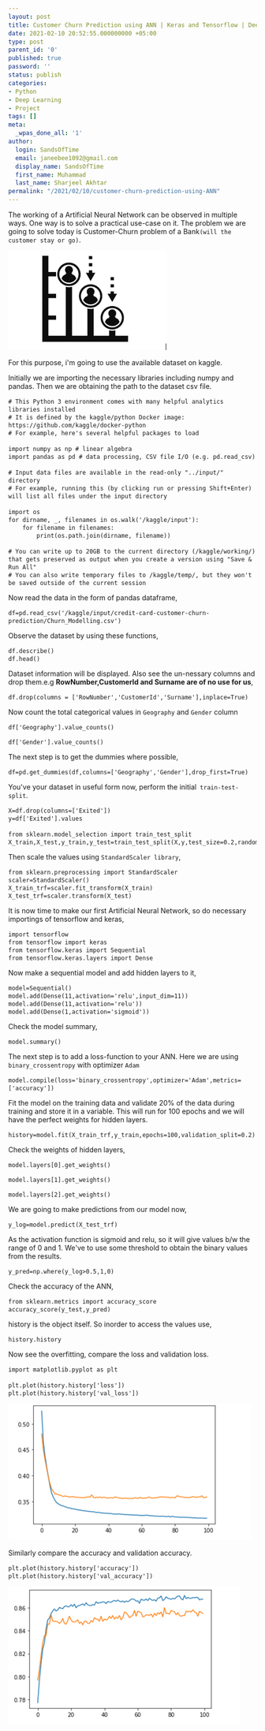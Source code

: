 ```yaml
---
layout: post
title: Customer Churn Prediction using ANN | Keras and Tensorflow | Deep Learning Classification
date: 2021-02-10 20:52:55.000000000 +05:00
type: post
parent_id: '0'
published: true
password: ''
status: publish
categories:
- Python
- Deep Learning
- Project 
tags: []
meta:
  _wpas_done_all: '1'
author:
  login: SandsOfTime
  email: janeebee1092@gmail.com
  display_name: SandsOfTime
  first_name: Muhammad
  last_name: Sharjeel Akhtar
permalink: "/2021/02/10/customer-churn-prediction-using-ANN"
---
```


The working of a Artificial Neural Network can be observed in multiple ways. One way is to solve a practical use-case on it. The problem we are going to solve today is Customer-Churn problem of a Bank`(will the customer stay or go)`.

![3](/assets/images/clt/customer-churn-prediction-using-ann/3.png) 

For this purpose, i'm going to use the available dataset on kaggle.

Initially we are importing the necessary libraries including numpy and pandas. Then we are obtaining the path to the dataset csv file.

```
# This Python 3 environment comes with many helpful analytics libraries installed
# It is defined by the kaggle/python Docker image: https://github.com/kaggle/docker-python
# For example, here's several helpful packages to load

import numpy as np # linear algebra
import pandas as pd # data processing, CSV file I/O (e.g. pd.read_csv)

# Input data files are available in the read-only "../input/" directory
# For example, running this (by clicking run or pressing Shift+Enter) will list all files under the input directory

import os
for dirname, _, filenames in os.walk('/kaggle/input'):
    for filename in filenames:
        print(os.path.join(dirname, filename))

# You can write up to 20GB to the current directory (/kaggle/working/) that gets preserved as output when you create a version using "Save & Run All" 
# You can also write temporary files to /kaggle/temp/, but they won't be saved outside of the current session
```

Now read the data in the form of pandas dataframe,

```
df=pd.read_csv('/kaggle/input/credit-card-customer-churn-prediction/Churn_Modelling.csv')
```

Observe the dataset by using these functions,

```
df.describe()
df.head()
```

Dataset information will be displayed. Also see the un-nessary columns and drop them.e.g **RowNumber,CustomerId and Surname are of no use for us**,

```
df.drop(columns = ['RowNumber','CustomerId','Surname'],inplace=True)
```

Now count the total categorical values in `Geography` and `Gender` column 

```
df['Geography'].value_counts()
```

```
df['Gender'].value_counts()
```

The next step is to get the dummies where possible,

```
df=pd.get_dummies(df,columns=['Geography','Gender'],drop_first=True)
```

You've your dataset in useful form now, perform the initial` train-test-split`.

```
X=df.drop(columns=['Exited'])
y=df['Exited'].values

from sklearn.model_selection import train_test_split
X_train,X_test,y_train,y_test=train_test_split(X,y,test_size=0.2,random_state=0)
```

Then scale the values using `StandardScaler library`,

```
from sklearn.preprocessing import StandardScaler
scaler=StandardScaler()
X_train_trf=scaler.fit_transform(X_train)
X_test_trf=scaler.transform(X_test)
```

It is now time to make our first Artificial Neural Network, so do necessary importings of tensorflow and keras,

```
import tensorflow
from tensorflow import keras
from tensorflow.keras import Sequential
from tensorflow.keras.layers import Dense
```

Now make a sequential model and add hidden layers to it,

```
model=Sequential()
model.add(Dense(11,activation='relu',input_dim=11))
model.add(Dense(11,activation='relu'))
model.add(Dense(1,activation='sigmoid'))
```

Check the model summary,

```
model.summary()
```

The next step is to add a loss-function to your ANN. Here we are using `binary_crossentropy` with optimizer `Adam`

```
model.compile(loss='binary_crossentropy',optimizer='Adam',metrics=['accuracy'])
```

Fit the model on the training data and validate 20% of the data during training and store it in a variable. This will run for 100 epochs and we will have the perfect weights for hidden layers.

```
history=model.fit(X_train_trf,y_train,epochs=100,validation_split=0.2)
```

Check the weights of hidden layers,

```
model.layers[0].get_weights()
```

```
model.layers[1].get_weights()
```

```
model.layers[2].get_weights()
```

We are going to make predictions from our model now,

```
y_log=model.predict(X_test_trf)
```

As the activation function is sigmoid and relu, so it will give values b/w the range of 0 and 1. We've to use some threshold to obtain the binary values from the results.

```
y_pred=np.where(y_log>0.5,1,0)
```

Check the accuracy of the ANN,

```
from sklearn.metrics import accuracy_score
accuracy_score(y_test,y_pred)
```

history is the object itself. So inorder to access the values use,

```
history.history
```

Now see the overfitting, compare the loss and validation loss.

```
import matplotlib.pyplot as plt

plt.plot(history.history['loss'])
plt.plot(history.history['val_loss'])
```

![1](/assets/images/clt/customer-churn-prediction-using-ann/1.png)

Similarly compare the accuracy and validation accuracy.

```
plt.plot(history.history['accuracy'])
plt.plot(history.history['val_accuracy'])
```

![2](/assets/images/clt/customer-churn-prediction-using-ann/2.png)